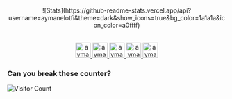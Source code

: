 <p align="center">
<br>
![Stats](https://github-readme-stats.vercel.app/api?username=aymanelotfi&theme=dark&show_icons=true&bg_color=1a1a1a&icon_color=a0ffff)
<br/>
</p>
<p align="center">
<br/>
<a href="https://twitter.com/lotfiaymane1111">
  <img alt="aymanelotfi | Twitter" width="35px" src="https://image.flaticon.com/icons/svg/2111/2111703.svg" />
</a>
<a href="https://www.linkedin.com/in/aymane-lotfi-58861b18b/">
  <img alt="aymane lotfi 's LinkdeIN" width="35px" src="https://image.flaticon.com/icons/svg/2111/2111465.svg" />
</a>
<a href="https://www.facebook.com/aymane.lotfido/">
  <img alt="aymane lotfi's Facebook" width="35px" src="https://image.flaticon.com/icons/svg/2111/2111342.svg" />
</a>
<a href="https://www.instagram.com/aymane_lotfi/">
  <img alt="aymane lotfi's Instagram" width="35px" src="https://image.flaticon.com/icons/svg/2111/2111421.svg" />
</a>
<a href="https://open.spotify.com/user/11147618695?si=zZFn6uAGRLyoU02lsG50GA">
  <img alt="aymane lotfi's Spotify" width="35px" src="https://image.flaticon.com/icons/svg/2111/2111627.svg" />
</a>
</p>

### Can you break these counter?

![Visitor Count](https://visitor-badge.glitch.me/badge?page_id=aymanelotfi)

</div>

